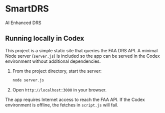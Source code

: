 # SmartDRS
AI Enhanced DRS

## Running locally in Codex

This project is a simple static site that queries the FAA DRS API. A minimal
Node server (`server.js`) is included so the app can be served in the Codex
environment without additional dependencies.

1. From the project directory, start the server:

   ```bash
   node server.js
   ```

2. Open `http://localhost:3000` in your browser.

The app requires Internet access to reach the FAA API. If the Codex environment
is offline, the fetches in `script.js` will fail.
